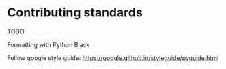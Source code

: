 # Contributing standards

TODO

Formatting with Python Black

Follow google style guide: <https://google.github.io/styleguide/pyguide.html>
